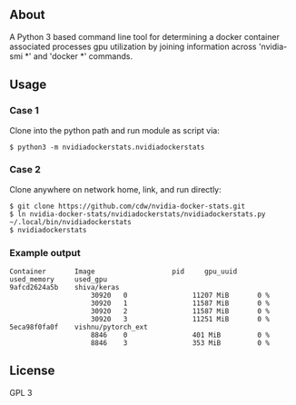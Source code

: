 ## About
A Python 3 based command line tool for determining a docker container associated processes gpu utilization by joining information across 'nvidia-smi *' and 'docker *' commands.

## Usage

### Case 1
Clone into the python path and run module as script via:

```
$ python3 -m nvidiadockerstats.nvidiadockerstats
```

### Case 2
Clone anywhere on network home, link, and run directly:

```
$ git clone https://github.com/cdw/nvidia-docker-stats.git
$ ln nvidia-docker-stats/nvidiadockerstats/nvidiadockerstats.py ~/.local/bin/nvidiadockerstats
$ nvidiadockerstats
```

### Example output
```
Container       Image                   pid     gpu_uuid        used_memory     used_gpu
9afcd2624a5b    shiva/keras
					30920   0                11207 MiB       0 %
					30920   1                11587 MiB       0 %
					30920   2                11587 MiB       0 %
					30920   3                11251 MiB       0 %
5eca98f0fa0f    vishnu/pytorch_ext
					8846    0                401 MiB         0 %
					8846    3                353 MiB         0 %
```

## License
GPL 3
